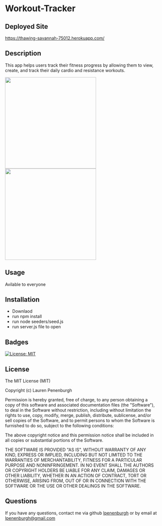 # Workout-Tracker

## Deployed Site
https://thawing-savannah-75012.herokuapp.com/


## Description
This app helps users track their fitness progress by allowing them to view, create, and track their daily cardio and resistance workouts. 


<img src="https://i.imgur.com/Xa0PM6A.png" width="300">
<br>
<img src="https://i.imgur.com/hSndXpq.png" width="300"> 


## Usage
Avilable to everyone

## Installation

* Downlaod
* run npm install
* run node seeders/seed.js
* run server.js file to open

## Badges
[![License: MIT](https://img.shields.io/badge/License-MIT-yellow.svg)](https://opensource.org/licenses/MIT)


## License
The MIT License (MIT)

Copyright (c) Lauren Penenburgh

Permission is hereby granted, free of charge, to any person obtaining a copy of this software and associated documentation files (the "Software"), to deal in the Software without restriction, including without limitation the rights to use, copy, modify, merge, publish, distribute, sublicense, and/or sell copies of the Software, and to permit persons to whom the Software is furnished to do so, subject to the following conditions:

The above copyright notice and this permission notice shall be included in all copies or substantial portions of the Software.

THE SOFTWARE IS PROVIDED "AS IS", WITHOUT WARRANTY OF ANY KIND, EXPRESS OR IMPLIED, INCLUDING BUT NOT LIMITED TO THE WARRANTIES OF MERCHANTABILITY, FITNESS FOR A PARTICULAR PURPOSE AND NONINFRINGEMENT. IN NO EVENT SHALL THE AUTHORS OR COPYRIGHT HOLDERS BE LIABLE FOR ANY CLAIM, DAMAGES OR OTHER LIABILITY, WHETHER IN AN ACTION OF CONTRACT, TORT OR OTHERWISE, ARISING FROM, OUT OF OR IN CONNECTION WITH THE SOFTWARE OR THE USE OR OTHER DEALINGS IN THE SOFTWARE.

## Questions
If you have any questions, contact me via github <a href="https://github.com/lpenenburgh">lpenenburgh</a> or by email at lpenenburgh@gmail.com